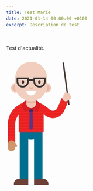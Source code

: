 ```yaml
---
title: Test Marie
date: 2021-01-14 00:00:00 +0100
excerpt: Description de test

---
```

Test d'actualité. 

![](/uploads/chercheur_souriant.png)